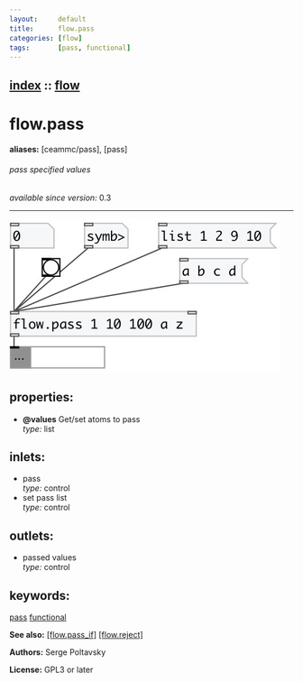 ```yaml
---
layout:     default
title:      flow.pass
categories: [flow]
tags:       [pass, functional]
---
```

[index](index.html) :: [flow](category_flow.html)
---

# flow.pass
**aliases:** [ceammc/pass], [pass]


###### pass specified values

*available since version:* 0.3

---




[![example](../examples/img/flow.pass.jpg)](../examples/pd/flow.pass.pd)







## properties:

* **@values** 
Get/set atoms to pass<br>
_type:_ list<br>



## inlets:

* pass<br>
_type:_ control
* set pass list<br>
_type:_ control



## outlets:

* passed values<br>
_type:_ control



## keywords:

[pass](keywords/pass.html)
[functional](keywords/functional.html)



**See also:**
[\[flow.pass_if\]](flow.pass_if.html)
[\[flow.reject\]](flow.reject.html)




**Authors:** Serge Poltavsky




**License:** GPL3 or later





